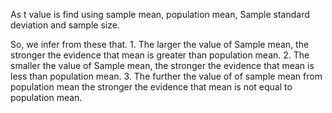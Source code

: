 As t value is find using sample mean, population mean, Sample standard deviation and sample size.

So, we infer from these that.
    1. The larger the value of Sample mean, the stronger the evidence that mean is greater than population mean.
    2. The smaller the value of Sample mean, the stronger the evidence that mean is less than population mean.
    3. The further the value of of sample mean from population mean the stronger the evidence that mean is not equal to population mean.